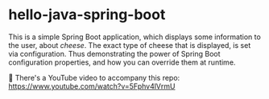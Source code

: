 # hello-java-spring-boot

This is a simple Spring Boot application, which displays some information to the user, about _cheese_. The exact type of cheese that is displayed, is set via configuration. Thus demonstrating the power of Spring Boot configuration properties, and how you can override them at runtime.

🎥 There's a YouTube video to accompany this repo: <https://www.youtube.com/watch?v=5Fphv4lVrmU>

